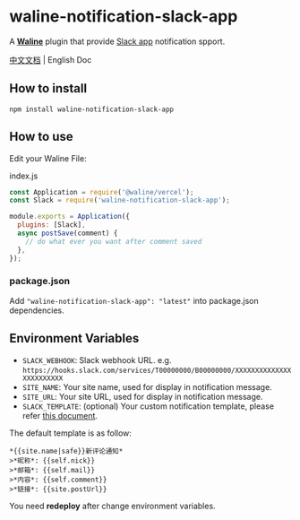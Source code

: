 # waline-notification-slack-app

A [**Waline**](https://waline.js.org/) plugin that provide [Slack app](https://api.slack.com/docs/apps) notification spport.

[中文文档](./README_CN.md) | English Doc

## How to install
```shell
npm install waline-notification-slack-app
```

## How to use

Edit your Waline File:

index.js
```js
const Application = require('@waline/vercel');
const Slack = require('waline-notification-slack-app');

module.exports = Application({
  plugins: [Slack],
  async postSave(comment) {
    // do what ever you want after comment saved
  },
});
```

### package.json
Add `"waline-notification-slack-app": "latest"` into package.json dependencies.


## Environment Variables

- `SLACK_WEBHOOK`: Slack webhook URL. e.g. `https://hooks.slack.com/services/T00000000/B00000000/XXXXXXXXXXXXXXXXXXXXXXXX`
- `SITE_NAME`: Your site name, used for display in notification message.
- `SITE_URL`: Your site URL, used for display in notification message.
- `SLACK_TEMPLATE`: (optional) Your custom notification template, please refer [this document](https://waline.js.org/en/guide/features/notification.html#notification-template).

The default template is as follow:
```shell
*{{site.name|safe}}新评论通知*
>*昵称*: {{self.nick}}
>*邮箱*: {{self.mail}}
>*内容*: {{self.comment}}
>*链接*: {{site.postUrl}}
```

You need **redeploy** after change environment variables.
